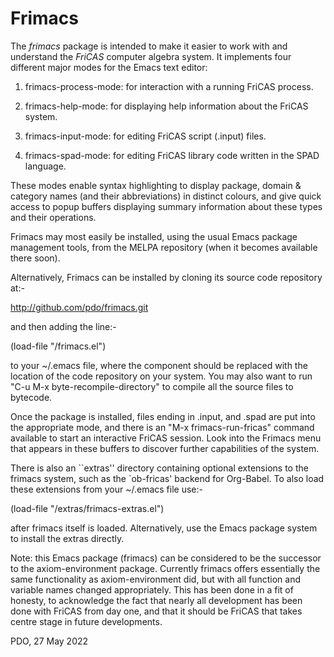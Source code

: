 Frimacs
=======

The *frimacs* package is intended to make it easier to work with and
understand the *FriCAS* computer algebra system.  It implements four
different major modes for the Emacs text editor:

1. frimacs-process-mode: for interaction with a running FriCAS process.

2. frimacs-help-mode: for displaying help information about the FriCAS system.

3. frimacs-input-mode: for editing FriCAS script (.input) files.

4. frimacs-spad-mode: for editing FriCAS library code written in the SPAD language.

These modes enable syntax highlighting to display package, domain &
category names (and their abbreviations) in distinct colours, and give
quick access to popup buffers displaying summary information about
these types and their operations.

Frimacs may most easily be installed, using the usual Emacs package
management tools, from the MELPA repository (when it becomes available
there soon).

Alternatively, Frimacs can be installed by cloning its source code
repository at:-

  http://github.com/pdo/frimacs.git

and then adding the line:-

  (load-file "<frimacs-local-repo>/frimacs.el")

to your ~/.emacs file, where the <frimacs-local-repo> component should
be replaced with the location of the code repository on your system.
You may also want to run "C-u M-x byte-recompile-directory" to compile
all the source files to bytecode.

Once the package is installed, files ending in .input, and .spad are
put into the appropriate mode, and there is an "M-x frimacs-run-fricas"
command available to start an interactive FriCAS session.  Look into
the Frimacs menu that appears in these buffers to discover further
capabilities of the system.

There is also an ``extras'' directory containing optional extensions
to the frimacs system, such as the `ob-fricas' backend for Org-Babel.
To also load these extensions from your ~/.emacs file use:-

  (load-file "<frimacs-local-repo>/extras/frimacs-extras.el")

after frimacs itself is loaded.  Alternatively, use the Emacs package
system to install the extras directly.

Note: this Emacs package (frimacs) can be considered to be the
successor to the axiom-environment package.  Currently frimacs offers
essentially the same functionality as axiom-environment did, but with
all function and variable names changed appropriately.  This has been
done in a fit of honesty, to acknowledge the fact that nearly all
development has been done with FriCAS from day one, and that it should
be FriCAS that takes centre stage in future developments.

PDO, 27 May 2022
